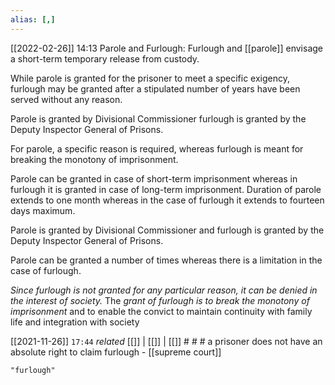 ```yaml
---
alias: [,]
---
```


[[2022-02-26]] 14:13
Parole and Furlough:
Furlough and [[parole]] envisage a short-term temporary release from custody.

While parole is granted for the prisoner to meet a specific exigency, furlough may be granted after a stipulated number of years have been served without any reason.

Parole is granted by Divisional Commissioner
furlough is granted by the Deputy Inspector General of Prisons.

For parole, a specific reason is required, whereas furlough is meant for breaking the monotony of imprisonment.

Parole can be granted in case of short-term imprisonment whereas in furlough it is granted in case of long-term imprisonment. Duration of parole extends to one month whereas in the case of furlough it extends to fourteen days maximum.

Parole is granted by Divisional Commissioner and furlough is granted by the Deputy Inspector General of Prisons.

Parole can be granted a number of times whereas there is a limitation in the case of furlough.

*Since furlough is not granted for any particular reason, it can be denied in the interest of society.*
The *grant of furlough is to break the monotony of imprisonment* and to enable the convict to maintain continuity with family life and integration with society


[[2021-11-26]]  `17:44` _related_ [[]] | [[]] | [[]] # # #
a prisoner does not have an absolute right to claim furlough - [[supreme court]]

```query
"furlough"
```